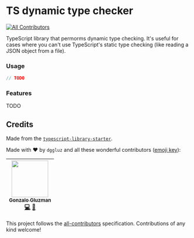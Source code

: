 # TS dynamic type checker
[![All Contributors](https://img.shields.io/badge/all_contributors-1-orange.svg?style=flat-square)](#contributors)

TypeScript library that permorms dynamic type checking. It's useful for cases where you can't use TypeScript's static type checking (like reading a JSON object from a file).

### Usage

```typescript
// TODO
```

### Features

TODO

## Credits

Made from the [`typescript-library-starter`](https://github.com/alexjoverm/typescript-library-starter).

Made with :heart: by `dggluz` and all these wonderful contributors ([emoji key](https://github.com/kentcdodds/all-contributors#emoji-key)):

<!-- ALL-CONTRIBUTORS-LIST:START - Do not remove or modify this section -->
| [<img src="https://avatars1.githubusercontent.com/u/1573956?v=4" width="100px;"/><br /><sub><b>Gonzalo Gluzman</b></sub>](https://github.com/dggluz)<br />[💻](https://github.com/acamica/ts-dynamic-type-checker/commits?author=dggluz "Code") [📖](https://github.com/acamica/ts-dynamic-type-checker/commits?author=dggluz "Documentation") |
| :---: |
<!-- ALL-CONTRIBUTORS-LIST:END -->

This project follows the [all-contributors](https://github.com/kentcdodds/all-contributors) specification. Contributions of any kind welcome!